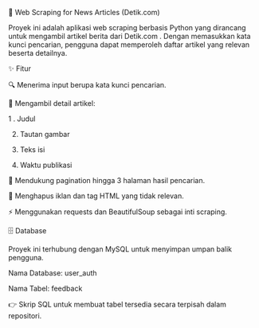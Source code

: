 📰 Web Scraping for News Articles (Detik.com)


Proyek ini adalah aplikasi web scraping berbasis Python yang dirancang untuk mengambil artikel berita dari Detik.com
.
Dengan memasukkan kata kunci pencarian, pengguna dapat memperoleh daftar artikel yang relevan beserta detailnya.

✨ Fitur

🔍 Menerima input berupa kata kunci pencarian.

📑 Mengambil detail artikel:

1 . Judul

2.  Tautan gambar

3.  Teks isi

4.  Waktu publikasi

📄 Mendukung pagination hingga 3 halaman hasil pencarian.

🧹 Menghapus iklan dan tag HTML yang tidak relevan.

⚡ Menggunakan requests dan BeautifulSoup sebagai inti scraping.

🗄️ Database

Proyek ini terhubung dengan MySQL untuk menyimpan umpan balik pengguna.

Nama Database: user_auth

Nama Tabel: feedback

👉 Skrip SQL untuk membuat tabel tersedia secara terpisah dalam repositori.


